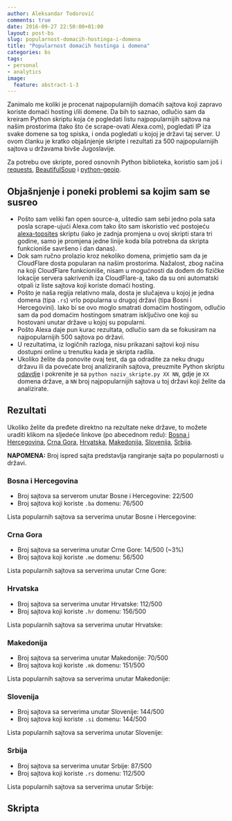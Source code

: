 ```yaml
---
author: Aleksandar Todorović
comments: true
date: 2016-09-27 22:50:00+01:00
layout: post-bs
slug: popularnost-domacih-hostinga-i-domena
title: "Popularnost domaćih hostinga i domena"
categories: bs
tags:
- personal
- analytics
image:
  feature: abstract-1-3
---
```


Zanimalo me koliki je procenat najpopularnijih domaćih sajtova koji zapravo koriste domaći hosting i/ili domene. Da bih to saznao, odlučio sam da kreiram Python skriptu koja će pogledati listu najpopularnijih sajtova na našim prostorima (tako što će scrape-ovati Alexa.com), pogledati IP iza svake domene sa tog spiska, i onda pogledati u kojoj je državi taj server. U ovom članku je kratko objašnjenje skripte i rezultati za 500 najpopularnijih sajtova u državama bivše Jugoslavije.

Za potrebu ove skripte, pored osnovnih Python biblioteka, koristio sam još i [requests](http://docs.python-requests.org/en/master/), [BeautifulSoup](https://www.crummy.com/software/BeautifulSoup/) i [python-geoip](http://pythonhosted.org/python-geoip/).

## Objašnjenje i poneki problemi sa kojim sam se susreo

* Pošto sam veliki fan open source-a, uštedio sam sebi jedno pola sata posla scrape-ujući Alexa.com tako što sam iskoristio već postojeću [alexa-topsites](https://github.com/inspace/alexa-topsites) skriptu (iako je zadnja promjena u ovoj skripti stara tri godine, samo je promjena jedne linije koda bila potrebna da skripta funkcioniše savršeno i dan danas).
* Dok sam ručno prolazio kroz nekoliko domena, primjetio sam da je CloudFlare dosta popularan na našim prostorima. Nažalost, zbog načina na koji CloudFlare funkcioniše, nisam u mogućnosti da dođem do fizičke lokacije servera sakrivenih iza CloudFlare-a, tako da su oni automatski otpali iz liste sajtova koji koriste domaći hosting.
* Pošto je naša regija relativno mala, dosta je slučajeva u kojoj je jedna domena (tipa `.rs`) vrlo popularna u drugoj državi (tipa Bosni i Hercegovini). Iako bi se ovo moglo smatrati domaćim hostingom, odlučio sam da pod domaćim hostingom smatram isključivo one koji su hostovani unutar države u kojoj su popularni.
* Pošto Alexa daje pun kurac rezultata, odlučio sam da se fokusiram na najpopularnijih 500 sajtova po državi.
* U rezultatima, iz logičnih razloga, nisu prikazani sajtovi koji nisu dostupni online u trenutku kada je skripta radila.
* Ukoliko želite da ponovite ovaj test, da ga odradite za neku drugu državu ili da povećate broj analiziranih sajtova, preuzmite Python skriptu [odavdje](#skripta) i pokrenite je sa `python naziv_skripte.py XX NN`, gdje je `XX` domena države, a `NN` broj najpopularnijih sajtova u toj državi koji želite da analizirate.

## Rezultati

Ukoliko želite da pređete direktno na rezultate neke države, to možete uraditi klikom na sljedeće linkove (po abecednom redu): [Bosna i Hercegovina](#bosna-i-hercegovina), [Crna Gora](#crna-gora), [Hrvatska](#hrvatska), [Makedonija](#makedonija), [Slovenija](#slovenija), [Srbija](#srbija).

**NAPOMENA:** Broj ispred sajta predstavlja rangiranje sajta po popularnosti u državi.

### Bosna i Hercegovina

* Broj sajtova sa serverom unutar Bosne i Hercegovine: 22/500
* Broj sajtova koji koriste `.ba` domenu: 76/500

Lista popularnih sajtova sa serverima unutar Bosne i Hercegovine:

<script src="https://gist.github.com/aleksandar-todorovic/a6cd6daadcb42bf0d8d19d54ee5cc439.js?file=rezultat-ba.txt"></script>

### Crna Gora

* Broj sajtova sa serverima unutar Crne Gore: 14/500 (~3%)
* Broj sajtova koji koriste `.me` domenu: 56/500

Lista popularnih sajtova sa serverima unutar Crne Gore:

<script src="https://gist.github.com/aleksandar-todorovic/a6cd6daadcb42bf0d8d19d54ee5cc439.js?file=rezultat-me.txt"></script>

### Hrvatska

* Broj sajtova sa serverima unutar Hrvatske: 112/500
* Broj sajtova koji koriste `.hr` domenu: 156/500

Lista popularnih sajtova sa serverima unutar Hrvatske:

<script src="https://gist.github.com/aleksandar-todorovic/a6cd6daadcb42bf0d8d19d54ee5cc439.js?file=rezultat-hr.txt"></script>

### Makedonija

* Broj sajtova sa serverima unutar Makedonije: 70/500
* Broj sajtova koji koriste `.mk` domenu: 151/500

Lista popularnih sajtova sa serverima unutar Makedonije:

<script src="https://gist.github.com/aleksandar-todorovic/a6cd6daadcb42bf0d8d19d54ee5cc439.js?file=rezultat-mk.txt"></script>

### Slovenija

* Broj sajtova sa serverima unutar Slovenije: 144/500
* Broj sajtova koji koriste `.si` domenu: 144/500

Lista popularnih sajtova sa serverima unutar Slovenije:

<script src="https://gist.github.com/aleksandar-todorovic/a6cd6daadcb42bf0d8d19d54ee5cc439.js?file=rezultat-si.txt"></script>

### Srbija

* Broj sajtova sa serverima unutar Srbije: 87/500
* Broj sajtova koji koriste `.rs` domenu: 112/500

Lista popularnih sajtova sa serverima unutar Srbije:

<script src="https://gist.github.com/aleksandar-todorovic/a6cd6daadcb42bf0d8d19d54ee5cc439.js?file=rezultat-rs.txt"></script>

## Skripta

<script src="https://gist.github.com/aleksandar-todorovic/a6cd6daadcb42bf0d8d19d54ee5cc439.js?file=domaci_hosting.py"></script>
